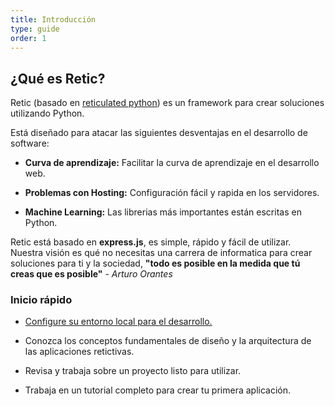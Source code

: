 ```yaml
---
title: Introducción
type: guide
order: 1
---
```


## ¿Qué es Retic?

Retic (basado en [reticulated python][wiki_retic]) es un framework para crear soluciones utilizando Python.

Está diseñado para atacar las siguientes desventajas en el desarrollo de software:
* **Curva de aprendizaje:** Facilitar la curva de aprendizaje en el desarrollo web.
  
* **Problemas con Hosting:** Configuración fácil y rapida en los servidores.
  
* **Machine Learning:** Las librerias más importantes están escritas en Python.

Retic está basado en **express.js**, es simple, rápido y fácil de utilizar. Nuestra visión es qué no necesitas una carrera de informatica para crear soluciones para ti y la sociedad, **"todo es posible en la medida que tú creas que es posible"** - *Arturo Orantes*

### Inicio rápido

* [Configure su entorno local para el desarrollo.][docs_installation]
  
* Conozca los conceptos fundamentales de diseño y la arquitectura de las aplicaciones retictivas.

* Revisa y trabaja sobre un proyecto listo para utilizar.
  
* Trabaja en un tutorial completo para crear tu primera aplicación.

[wiki_retic]: https://es.wikipedia.org/wiki/Malayopython_reticulatus
[docs_installation]:https://github.com/reticpy/retic/blob/dev_documentation/docs/es/guide/installation.md